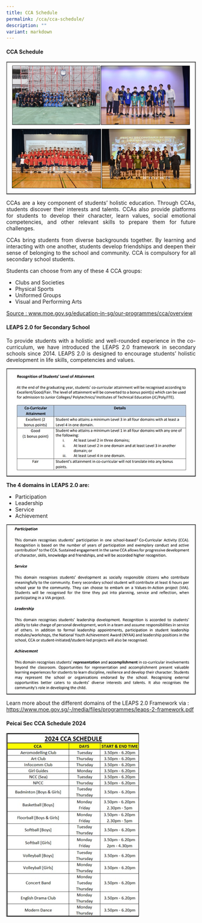 ```yaml
---
title: CCA Schedule
permalink: /cca/cca-schedule/
description: ""
variant: markdown
---
```

<h4><strong>CCA Schedule</strong></h4>
<table style="border-collapse: collapse; width: 100%;" border="1">
<tbody>
<tr>
<td style="width: 80%;"><img src="/images/CCA_image_1.jpg"></td>
</tr>
</tbody>
</table>
<p></p><p align="justify">CCAs are a key component of students’ holistic education. Through CCAs, students discover their interests and talents. CCAs also provide platforms for students to develop their character, learn values, social emotional competencies, and other relevant skills to prepare them for future challenges.</p>
<p></p><p align="justify">CCAs bring students from diverse backgrounds together. By learning and interacting with one another, students develop friendships and deepen their sense of belonging to the school and community. CCA is compulsory for all secondary school students. </p>
<p>Students can choose from any of these 4 CCA groups:</p>
<ul>
<li>Clubs and Societies</li>
<li>Physical Sports</li>
<li>Uniformed Groups</li>
<li>Visual and Performing Arts</li>
</ul>
<p><a rel="noopener" target="_blank" href="https://www.moe.gov.sg/education-in-sg/our-programmes/cca/overview">Source : www.moe.gov.sg/education-in-sg/our-programmes/cca/overview</a>
</p><h4>LEAPS 2.0 for Secondary School</h4>
<p></p><p align="justify">To provide students with a holistic and well-rounded experience in the co-curriculum, we have introduced the LEAPS 2.0 framework in secondary schools since 2014. LEAPS 2.0 is designed to encourage students’ holistic development in life skills, competencies and values.</p>
<table style="border-collapse: collapse; width: 100%;" border="1">
<tbody>
<tr>
<td style="width: 100%;"><img src="/images/CCA_image_2.jpg"></td>
</tr>
</tbody>
</table>
<p><b>The 4 domains in LEAPS 2.0 are:</b></p>
<ul>
<li>Participation</li>
<li>Leadership</li>
<li>Service</li>
<li>Achievement</li>
</ul>
<table style="border-collapse: collapse; width: 100%;" border="1">
<tbody>
<tr>
<td style="width: 100%;"><img src="/images/CCA_image_3.jpg"></td>
</tr>
</tbody>
</table>
<p>Learn more about the different domains of the LEAPS 2.0 Framework via  : <a rel="noopener" target="_blank" href="https://www.moe.gov.sg/-/media/files/programmes/leaps-2-framework.pdf"> https://www.moe.gov.sg/-/media/files/programmes/leaps-2-framework.pdf</a></p>
<h4><strong>Peicai Sec CCA Schedule 2024   </strong></h4>
<img src="/images/CCA_image_4.jpg" style="width: 70%;">
